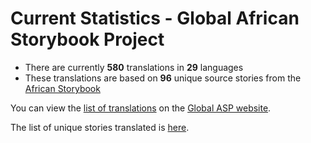 # Current Statistics - Global African Storybook Project

* There are currently **580** translations in **29** languages
* These translations are based on **96** unique source stories from the [African Storybook](http://www.africanstorybook.org/)

You can view the [list of translations](https://global-asp.github.io/stories/) on the [Global ASP website](https://global-asp.github.io/).

The list of unique stories translated is [here](https://global-asp.github.io/stories/#list-of-asp-stories-that-have-translations).
